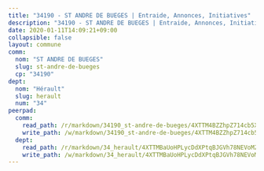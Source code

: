```yaml
---
title: "34190 - ST ANDRE DE BUEGES | Entraide, Annonces, Initiatives"
description: "34190 - ST ANDRE DE BUEGES | Entraide, Annonces, Initiatives"
date: 2020-01-11T14:09:21+09:00
collapsible: false
layout: commune
comm:
  nom: "ST ANDRE DE BUEGES"
  slug: st-andre-de-bueges
  cp: "34190"
dept:
  nom: "Hérault"
  slug: herault
  num: "34"
peerpad:
  comm:
    read_path: /r/markdown/34190_st-andre-de-bueges/4XTTM4BZZhpZ714cb5XqqQKoYyQmHkr8vL97zrUqGvQYV7RKE
    write_path: /w/markdown/34190_st-andre-de-bueges/4XTTM4BZZhpZ714cb5XqqQKoYyQmHkr8vL97zrUqGvQYV7RKE-K3TgUwzRvWsXFiWHtaX6LMXT8eUd8UaDsQ2eA5HpDzBW6RFRKtyw75WVY67EhLLGsBJGokVkZ1rjSEPFoZUF6roQEpjPW59vke4wjwGRZV1Dox3yGUJhae5nad17MgvBwopm7Wd6
  dept:
    read_path: /r/markdown/34_herault/4XTTMBaUoHPLycDdXPtqBJGVh78NEVoMZNyf8Wnh1X5DK6Ew8
    write_path: /w/markdown/34_herault/4XTTMBaUoHPLycDdXPtqBJGVh78NEVoMZNyf8Wnh1X5DK6Ew8-K3TgTd4rzWVX1F82NgGyNepGUxhqCmodCALjxNZeEdBQWQhd1NJYx1gHMW9QBLL6sN41ALXRejLsG2VetgVferfVncrvVCz47dChJvN8ouQLRMdWs4KpxKPeRYR1nspmhzdBqF8J
---
```



